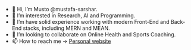 - 👋 Hi, I’m Musto @mustafa-sarshar.
- 👀 I’m interested in Research, AI and Programming.
- 🌱 I’m have solid experience working with modern Front-End and Back-End stacks, including MERN and MEAN.
- 💞️ I’m looking to collaborate on Online Health and Sports Coaching.
- 📫 How to reach me -> [Personal website](https://mustafa-sarshar.web.app/)

<!---
mustafa-sarshar/mustafa-sarshar is a ✨ special ✨ repository because its `README.md` (this file) appears on your GitHub profile.
You can click the Preview link to take a look at your changes.
--->
